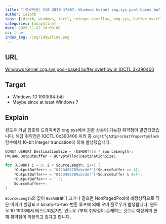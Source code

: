 ```yaml
---
title: "[하루한줄] CVE-2020-17087: Windows kernel cng.sys pool-based buffer overflow"
author: idioth
tags: [idioth, windows, ioctl, integer overflow, cng.sys, buffer overflow, cve-2020-17087]
categories: [1day1line]
date: 2020-11-02 18:00:00
cc: true
index_img: /img/1day1line.png
---
```


## URL 

[Windows Kernel cng.sys pool-based buffer overflow in IOCTL 0x390400](https://bugs.chromium.org/p/project-zero/issues/detail?id=2104)



## Target

- Windows 10 1903(64-bit)
- Maybe since at least Windows 7



## Explain

윈도우 커널 암호화 드라이버인 cng.sys에서 권한 상승이 가능한 취약점이 발견되었습니다. 해당 취약점은 IOCTL 0x390400 처리 중 `cng!CfgAdtpFormatPropertyBlock` 함수에서 16-bit integer truncation에 의해 발생했습니다.

```c
CONST USHORT DestinationSize = (USHORT)(6 * SourceLength);
PWCHAR OutputBuffer = BCryptAlloc(DestinationSize);

for (USHORT i = 0; i < SourceLength; i++) {
	*OutputBuffer++ = "0123456789abcdef"[*SourceBuffer >> 4];
	*OutputBuffer++ = "0123456789abcdef"[*SourceBuffer & 0xF];
	*OutputBuffer++ = ' ';
	SourceBuffer++;
}
```

`SourceLength`의 값이 `0x2AAB`보다 크거나 같으면 NonPagedPool에 비정상적으로 작은 버퍼가 할당되고 binary-to-hex 변환 루프에 의해 오버 플로우가 발생합니다. 윈도우 10 1903에서 테스트되었지만 윈도우 7부터 취약점이 존재하는 것으로 예상되며 현재 취약점이 악용되고 있다고 합니다.